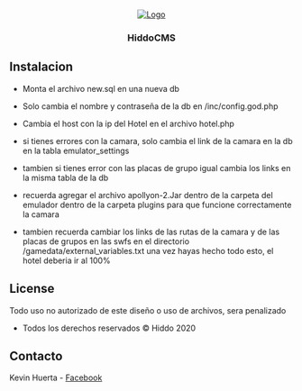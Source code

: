 <br />
<p align="center">
  <a href="https://github.com/othneildrew/Best-README-Template">
    <img src="https://i.imgur.com/yFYD2yd.png" alt="Logo">
  </a>

  <h3 align="center">HiddoCMS</h3>

 


<!-- TABLE OF CONTENTS -->

<!-- ABOUT THE PROJECT -->
## Instalacion


* Monta el archivo new.sql en una nueva db

* Solo cambia el nombre y contraseña de la db en /inc/config.god.php

* Cambia el host con la ip del Hotel en el archivo hotel.php

* si tienes errores con la camara, solo cambia el link de la camara en la db en la tabla emulator_settings 

* tambien si tienes error con las placas de grupo igual cambia los links en la misma tabla de la db

* recuerda agregar el archivo apollyon-2.Jar dentro de la carpeta del emulador dentro de la carpeta plugins 
para que funcione correctamente la camara

* tambien recuerda cambiar los links de las rutas de la camara y de las placas de grupos en las swfs en el directorio /gamedata/external_variables.txt 
una vez hayas hecho todo esto, el hotel deberia ir al 100%



<!-- LICENSE -->
## License

Todo uso no autorizado de este diseño o uso de archivos, sera penalizado
* Todos los derechos reservados &copy; Hiddo 2020



<!-- CONTACT -->
## Contacto

Kevin Huerta - [Facebook](https://www.facebook.com/kevin.huerta.161446/)






<!-- MARKDOWN LINKS & IMAGES -->
<!-- https://www.markdownguide.org/basic-syntax/#reference-style-links -->
[contributors-shield]: https://img.shields.io/github/contributors/othneildrew/Best-README-Template.svg?style=flat-square
[contributors-url]: https://github.com/othneildrew/Best-README-Template/graphs/contributors
[forks-shield]: https://img.shields.io/github/forks/othneildrew/Best-README-Template.svg?style=flat-square
[forks-url]: https://github.com/othneildrew/Best-README-Template/network/members
[stars-shield]: https://img.shields.io/github/stars/othneildrew/Best-README-Template.svg?style=flat-square
[stars-url]: https://github.com/othneildrew/Best-README-Template/stargazers
[issues-shield]: https://img.shields.io/github/issues/othneildrew/Best-README-Template.svg?style=flat-square
[issues-url]: https://github.com/othneildrew/Best-README-Template/issues
[license-shield]: https://img.shields.io/github/license/othneildrew/Best-README-Template.svg?style=flat-square
[license-url]: https://github.com/othneildrew/Best-README-Template/blob/master/LICENSE.txt
[linkedin-shield]: https://img.shields.io/badge/-LinkedIn-black.svg?style=flat-square&logo=linkedin&colorB=555
[linkedin-url]: https://linkedin.com/in/othneildrew
[product-screenshot]: images/screenshot.png
